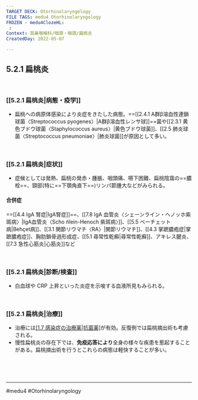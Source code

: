 ```yaml
---
TARGET DECK: Otorhinolaryngology
FILE TAGS: medu4 Otorhinolaryngology
FROZEN - medu4ClozeHL:
 : 
Context: 耳鼻咽喉科/咽頭・喉頭/扁桃炎
CreatedDay: 2022-05-07

---
```


## 5.2.1 扁桃炎

<br>

### [[5.2.1 扁桃炎|病態・疫学]]
* 扁桃への病原体感染により炎症をきたした病態。==[[2.4.1 A群β溶血性連鎖球菌〈Streptococcus pyogenes〉|A群β溶血性レンサ球]]==菌や[[2.3.1 黄色ブドウ球菌〈Staphylococcus aureus〉|黄色ブドウ球菌]]、[[2.5 肺炎球菌〈Streptococcus pneumoniae〉|肺炎球菌]]が原因として多い。
<!--ID: 1651896783700-->


<br>

### [[5.2.1 扁桃炎|症状]]
* 症候としては発熱、扁桃の発赤・腫脹、咽頭痛、嚥下困難、扁桃陰窩の==膿栓==、頸部(特に==下顎角直下==)リンパ節腫大などがみられる。
#### 合併症
==[[4.4 IgA 腎症|IgA腎症]]==、[[7.8 IgA 血管炎〈シェーンライン・ヘノッホ紫斑病〉|IgA血管炎〈Scho ̈nlein-Henoch 紫斑病〉]]、[[5.5 ベーチェット病|Behçet病]]、[[3.1 関節リウマチ〈RA〉|関節リウマチ]]、[[4.3 掌蹠膿疱症|掌蹠膿疱症]]、胸肋鎖骨過形成症、[[5.1 尋常性乾癬|尋常性乾癬]]、アキレス腱炎、[[7.3 急性心筋炎|心筋炎]]など
<!--ID: 1651896783711-->




<br>

### [[5.2.1 扁桃炎|診断/検査]]
* 白血球や CRP 上昇といった炎症を示唆する血液所見もみられる。

<br>

### [[5.2.1 扁桃炎|治療]]
* 治療には[[1.7 感染症の治療薬|抗菌薬]](ペニシリン系やセフェム系)が有効。反復例では扁桃摘出術も考慮される。 
* 慢性扁桃炎の存在下では、**免疫応答により**全身の様々な疾患を惹起することがある。扁桃摘出術を行うとこれらの病態は軽快することが多い。

<br><br><br>

---
#medu4 #Otorhinolaryngology 